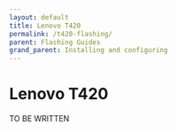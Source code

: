 ```yaml
---
layout: default
title: Lenovo T420
permalink: /t420-flashing/
parent: Flashing Guides
grand_parent: Installing and configuring
---
```


Lenovo T420
=====

TO BE WRITTEN
